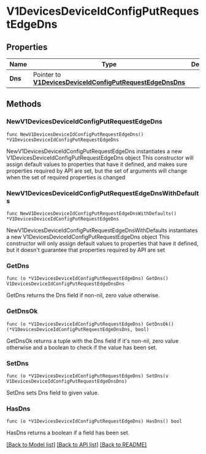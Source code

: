 # V1DevicesDeviceIdConfigPutRequestEdgeDns

## Properties

Name | Type | Description | Notes
------------ | ------------- | ------------- | -------------
**Dns** | Pointer to [**V1DevicesDeviceIdConfigPutRequestEdgeDnsDns**](V1DevicesDeviceIdConfigPutRequestEdgeDnsDns.md) |  | [optional] 

## Methods

### NewV1DevicesDeviceIdConfigPutRequestEdgeDns

`func NewV1DevicesDeviceIdConfigPutRequestEdgeDns() *V1DevicesDeviceIdConfigPutRequestEdgeDns`

NewV1DevicesDeviceIdConfigPutRequestEdgeDns instantiates a new V1DevicesDeviceIdConfigPutRequestEdgeDns object
This constructor will assign default values to properties that have it defined,
and makes sure properties required by API are set, but the set of arguments
will change when the set of required properties is changed

### NewV1DevicesDeviceIdConfigPutRequestEdgeDnsWithDefaults

`func NewV1DevicesDeviceIdConfigPutRequestEdgeDnsWithDefaults() *V1DevicesDeviceIdConfigPutRequestEdgeDns`

NewV1DevicesDeviceIdConfigPutRequestEdgeDnsWithDefaults instantiates a new V1DevicesDeviceIdConfigPutRequestEdgeDns object
This constructor will only assign default values to properties that have it defined,
but it doesn't guarantee that properties required by API are set

### GetDns

`func (o *V1DevicesDeviceIdConfigPutRequestEdgeDns) GetDns() V1DevicesDeviceIdConfigPutRequestEdgeDnsDns`

GetDns returns the Dns field if non-nil, zero value otherwise.

### GetDnsOk

`func (o *V1DevicesDeviceIdConfigPutRequestEdgeDns) GetDnsOk() (*V1DevicesDeviceIdConfigPutRequestEdgeDnsDns, bool)`

GetDnsOk returns a tuple with the Dns field if it's non-nil, zero value otherwise
and a boolean to check if the value has been set.

### SetDns

`func (o *V1DevicesDeviceIdConfigPutRequestEdgeDns) SetDns(v V1DevicesDeviceIdConfigPutRequestEdgeDnsDns)`

SetDns sets Dns field to given value.

### HasDns

`func (o *V1DevicesDeviceIdConfigPutRequestEdgeDns) HasDns() bool`

HasDns returns a boolean if a field has been set.


[[Back to Model list]](../README.md#documentation-for-models) [[Back to API list]](../README.md#documentation-for-api-endpoints) [[Back to README]](../README.md)


